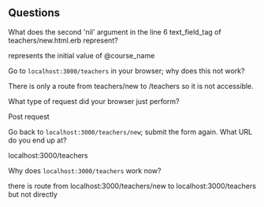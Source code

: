 ## Questions

What does the second 'nil' argument in the line 6 text_field_tag of teachers/new.html.erb represent?

represents the initial value of @course_name




Go to `localhost:3000/teachers` in your browser; why does this not work?

There is only a route from teachers/new to /teachers so it is not accessible. 


What type of request did your browser just perform?

Post request


Go back to `localhost:3000/teachers/new`; submit the form again. What URL do you end up at?

localhost:3000/teachers


Why does `localhost:3000/teachers` work now?

there is route from localhost:3000/teachers/new to localhost:3000/teachers but not directly 
